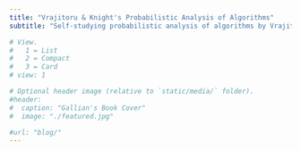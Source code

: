 ```yaml
---
title: "Vrajitoru & Knight's Probabilistic Analysis of Algorithms"
subtitle: "Self-studying probabilistic analysis of algorithms by Vrajitoru & Knight"

# View.
#   1 = List
#   2 = Compact
#   3 = Card
# view: 1

# Optional header image (relative to `static/media/` folder).
#header:
#  caption: "Gallian's Book Cover"
#  image: "./featured.jpg"

#url: "blog/"
---
```

